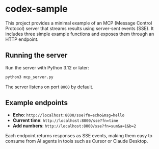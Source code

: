# codex-sample

This project provides a minimal example of an MCP (Message Control Protocol) server that streams
results using server-sent events (SSE). It includes three simple example
functions and exposes them through an HTTP endpoint.

## Running the server

Run the server with Python 3.12 or later:

```bash
python3 mcp_server.py
```

The server listens on port `8000` by default.

## Example endpoints

- **Echo**: `http://localhost:8000/sse?fn=echo&msg=hello`
- **Current time**: `http://localhost:8000/sse?fn=time`
- **Add numbers**: `http://localhost:8000/sse?fn=sum&a=1&b=2`

Each endpoint returns responses as SSE events, making them easy to
consume from AI agents in tools such as Cursor or Claude Desktop.
